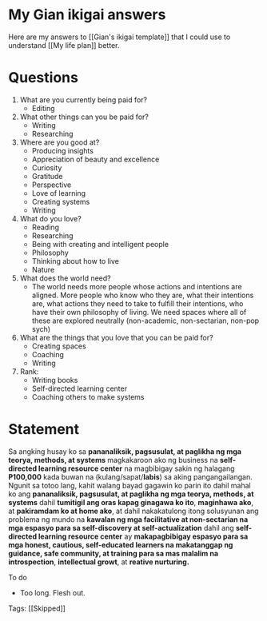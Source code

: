 # My Gian ikigai answers

Here are my answers to [[Gian's ikigai template]] that I could use to understand [[My life plan]] better.

# Questions

1. What are you currently being paid for?
   - Editing
1. What other things can you be paid for?
   - Writing
   - Researching
1. Where are you good at?
   - Producing insights
   - Appreciation of beauty and excellence
   - Curiosity
   - Gratitude
   - Perspective
   - Love of learning
   - Creating systems
   - Writing
1. What do you love?
   - Reading
   - Researching
   - Being with creating and intelligent people
   - Philosophy
   - Thinking about how to live
   - Nature
1. What does the world need?
   - The world needs more people whose actions and intentions are aligned. More people who know who they are, what their intentions are, what actions they need to take to fulfill their intentions, who have their own philosophy of living. We need spaces where all of these are explored neutrally (non-academic, non-sectarian, non-pop sych)
6. What are the things that you love that you can be paid for?
   - Creating spaces
   - Coaching
   - Writing
7. Rank:
   - Writing books
   - Self-directed learning center
   - Coaching others to make systems

# Statement

Sa angking husay ko sa **pananaliksik, pagsusulat, at paglikha ng mga teorya, methods, at systems** magkakaroon ako ng business na **self-directed learning resource center** na magbibigay sakin ng halagang **P100,000** kada buwan na (kulang/sapat/**labis**) sa aking pangangailangan. Ngunit sa totoo lang, kahit walang bayad gagawin ko parin ito dahil mahal ko ang **pananaliksik, pagsusulat, at paglikha ng mga teorya, methods, at systems** dahil **tumitigil ang oras kapag ginagawa ko ito**, **maginhawa ako**, at **pakiramdam ko at home ako**, at dahil nakakatulong itong solusyunan ang problema ng mundo na **kawalan ng mga facilitative at non-sectarian na mga espasyo para sa self-discovery at self-actualization** dahil ang **self-directed learning resource center** ay **makapagbibigay espasyo para sa mga honest, cautious, self-educated learners na makatanggap ng guidance, safe community, at training para sa mas malalim na introspection**, **intellectual growt**, at **reative nurturing.**

To do

- Too long. Flesh out.

Tags: [[Skipped]]

